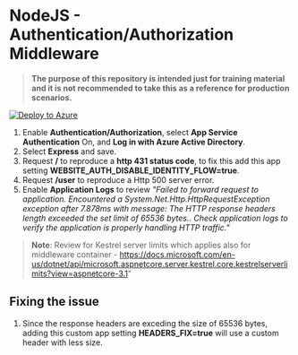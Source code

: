 # NodeJS - Authentication/Authorization Middleware

>**The purpose of this repository is intended just for training material and it is not recommended to take this as a reference for production scenarios.**

[![Deploy to Azure](https://aka.ms/deploytoazurebutton)](https://portal.azure.com/#create/Microsoft.Template/uri/https%3A%2F%2Fraw.githubusercontent.com%2Fazureossd%2Fappsreadynext-nodejs-easyauth%2Fmaster%2Ftemplate.json)

1. Enable **Authentication/Authorization**, select **App Service Authentication** On, and **Log in with Azure Active Directory**.
2. Select **Express** and save.
3. Request **/** to reproduce a **http 431 status code**, to fix this add this app setting **WEBSITE_AUTH_DISABLE_IDENTITY_FLOW=true**.
4. Request **/user** to reproduce a Http 500 server error.
5. Enable **Application Logs** to review *"Failed to forward request to application. Encountered a System.Net.Http.HttpRequestException exception after 7.878ms with message: The HTTP response headers length exceeded the set limit of 65536 bytes.. Check application logs to verify the application is properly handling HTTP traffic."* 

> **Note**: Review for Kestrel server limits which applies also for middleware container - https://docs.microsoft.com/en-us/dotnet/api/microsoft.aspnetcore.server.kestrel.core.kestrelserverlimits?view=aspnetcore-3.1"

## Fixing the issue
1. Since the response headers are exceding the size of 65536 bytes, adding this custom app setting **HEADERS_FIX=true** will use a custom header with less size.


